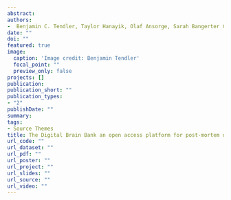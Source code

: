 ```yaml
---
abstract: 
authors:
-  Benjamin C. Tendler, Taylor Hanayik, Olaf Ansorge, Sarah Bangerter Christensen, Gregory S. Berns, Mads F. Bertelsen, Katherine L. Bryant, Sean Foxley, Martijn P. van den Heuvel, Amy F.D. Howard, Istvan N. Huszar, Alexandre A. Khrapitchev, Anna Leonte, Paul R. Manger, Ricarda A.L. Menke, Jeroen Mollink, Duncan Mortimer, Menuka Pallebage Gamarallage, Lea Roumazeilles, Jerome Sallet, Lianne H. Scholtens, <b>Connor Scott</b>, Adele Smart, Martin R. Turner, Chaoyue Wang, Saad Jbabdi, Rogier B. Mars, Karla L. Miller
date: ""
doi: ""
featured: true
image:
  caption: 'Image credit: Benjamin Tendler'
  focal_point: ""
  preview_only: false
projects: []
publication: 
publication_short: ""
publication_types:
- "2"
publishDate: ""
summary: 
tags:
- Source Themes
title: The Digital Brain Bank an open access platform for post-mortem datasets
url_code: ""
url_dataset: ""
url_pdf: ""
url_poster: ""
url_project: ""
url_slides: ""
url_source: ""
url_video: ""
---
```

